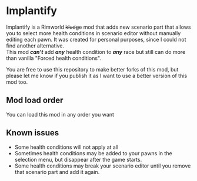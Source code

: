 # Implantify
 
Implantify is a Rimworld ~~kludge~~ mod that adds new scenario part that allows you to select more health conditions in scenario editor without manually editing each pawn. It was created for personal purposes, since I could not find another alternative.  
This mod ***can't*** add ***any*** health condition to ***any*** race but still can do more than vanilla "Forced health conditions".  
  
You are free to use this repository to make better forks of this mod, but please let me know if you publish it as I want to use a better version of this mod too.

## Mod load order
You can load this mod in any order you want

## Known issues
- Some health conditions will not apply at all
- Sometimes health conditions may be added to your pawns in the selection menu, but disappear after the game starts.
- Some health conditions may break your scenario editor until you remove that scenario part and add it again.
